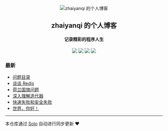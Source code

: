 <p align="center"><img alt="zhaiyanqi 的个人博客" src="https://static.b3log.org/images/brand/solo-32.png"></p><h2 align="center">
zhaiyanqi 的个人博客
</h2>

<h4 align="center">记录精彩的程序人生</h4>
<p align="center"><a title="zhaiyanqi 的个人博客" target="_blank" href="https://github.com/zhaiyanqi/solo-blog"><img src="https://img.shields.io/github/last-commit/zhaiyanqi/solo-blog.svg?style=flat-square&color=FF9900"></a>
<a title="GitHub repo size in bytes" target="_blank" href="https://github.com/zhaiyanqi/solo-blog"><img src="https://img.shields.io/github/repo-size/zhaiyanqi/solo-blog.svg?style=flat-square"></a>
<a title="Solo Version" target="_blank" href="https://github.com/b3log/solo/releases"><img src="https://img.shields.io/badge/solo-3.6.3-f1e05a.svg?style=flat-square&color=blueviolet"></a>
<a title="Hits" target="_blank" href="https://github.com/b3log/hits"><img src="https://hits.b3log.org/zhaiyanqi/solo-blog.svg"></a></p>

### 最新

* [问题目录](http://blog.zhaiyanqi.cn/articles/2019/08/15/1565845863536.html)
* [谈谈 Redis](http://blog.zhaiyanqi.cn/articles/2019/08/13/1565684293475.html)
* [荷兰国旗问题](http://blog.zhaiyanqi.cn/articles/2019/08/10/1565430790027.html)
* [深入理解迭代器](http://blog.zhaiyanqi.cn/articles/2019/08/10/1565421145667.html)
* [快速失败和安全失败](http://blog.zhaiyanqi.cn/articles/2019/08/10/1565417822215.html)
* [世界，你好！](http://blog.zhaiyanqi.cn/hello-solo)



---

本仓库通过 [Solo](https://github.com/b3log/solo) 自动进行同步更新 ❤️ 